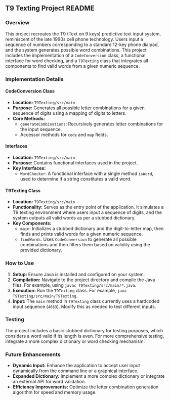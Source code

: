 ## T9 Texting Project README

### Overview

This project recreates the T9 (Text on 9 keys) predictive text input system, reminiscent of the late 1990s cell phone technology. Users input a sequence of numbers corresponding to a standard 12-key phone dialpad, and the system generates possible word combinations. This project includes the implementation of a `CodeConversion` class, a functional interface for word checking, and a `T9Texting` class that integrates all components to find valid words from a given numeric sequence.

### Implementation Details

#### CodeConversion Class

- **Location:** `T9Texting/src/main`
- **Purpose:** Generates all possible letter combinations for a given sequence of digits using a mapping of digits to letters.
- **Core Methods:**
  - `generateCombinations`: Recursively generates letter combinations for the input sequence.
  - Accessor methods for `code` and `map` fields.

#### Interfaces

- **Location:** `T9Texting/src/main`
- **Purpose:** Contains functional interfaces used in the project.
- **Key Interfaces:**
  - `WordChecker`: A functional interface with a single method `isWord`, used to determine if a string constitutes a valid word.

#### T9Texting Class

- **Location:** `T9Texting/src/main`
- **Functionality:** Serves as the entry point of the application. It simulates a T9 texting environment where users input a sequence of digits, and the system outputs all valid words as per a stubbed dictionary.
- **Key Components:**
  - `main`: Initializes a stubbed dictionary and the digit-to-letter map, then finds and prints valid words for a given numeric sequence.
  - `findWords`: Uses `CodeConversion` to generate all possible combinations and then filters them based on validity using the provided dictionary.

### How to Use

1. **Setup:** Ensure Java is installed and configured on your system.
2. **Compilation:** Navigate to the project directory and compile the Java files. For example, using `javac T9Texting/src/main/*.java`.
3. **Execution:** Run the `T9Texting` class. For example, `java T9Texting/src/main/T9Texting`.
4. **Input:** The `main` method in `T9Texting` class currently uses a hardcoded input sequence (`4663`). Modify this as needed to test different inputs.

### Testing

The project includes a basic stubbed dictionary for testing purposes, which considers a word valid if its length is even. For more comprehensive testing, integrate a more complex dictionary or word checking mechanism.

### Future Enhancements

- **Dynamic Input:** Enhance the application to accept user input dynamically from the command line or a graphical interface.
- **Expanded Dictionary:** Implement a more complex dictionary or integrate an external API for word validation.
- **Efficiency Improvements:** Optimize the letter combination generation algorithm for speed and memory usage.
